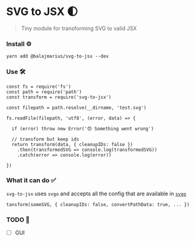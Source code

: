 # SVG to JSX 🌓
> Tiny module for transforming SVG to valid JSX

### Install ⚙

```
yarn add @balajmarius/svg-to-jsx --dev
```

### Use 🛠

```
const fs = require('fs')
const path = require('path')
const transform = require('svg-to-jsx')

const filepath = path.resolve(__dirname, 'test.svg')

fs.readFile(filepath, 'utf8', (error, data) => {

  if (error) throw new Error('😞 Something went wrong')

  // transform but keep ids
  return transform(data, { cleanupIDs: false })
    .then(transformedSVG => console.log(transformedSVG))
    .catch(error => console.log(error))

})
```

### What it can do ✅

`svg-to-jsx` uses `svgo` and accepts all the config that are available in [`svgo`](https://github.com/svg/svgo#what-it-can-do)

```
tansform(someSVG, { cleanupIDs: false, convertPathData: true, ... })
```

### TODO 📝

- [ ] GUI